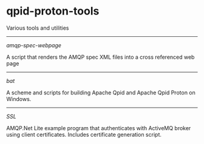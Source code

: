 # qpid-proton-tools
Various tools and utilities

----
_amqp-spec-webpage_

A script that renders the AMQP spec XML files into a cross referenced
web page

----
_bat_

A scheme and scripts for building Apache Qpid and Apache Qpid Proton on Windows.

----
_SSL_

AMQP.Net Lite example program that authenticates with ActiveMQ broker
using client certificates. Includes certificate generation script.
